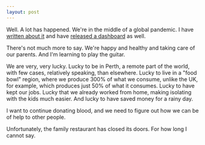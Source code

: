 ```yaml
---
layout: post
---
```


Well. A lot has happened. We're in the middle of a global pandemic. I have
[written about it](https://medium.com/the-magic-pantry/exponential-growth-is-going-viral-8ce77dac9ccc)
and have
[released a dashboard](https://corona.kranzky.com/) as well.

There's not much more to say. We're happy and healthy and taking care of our
parents. And I'm learning to play the guitar.

We are very, very lucky. Lucky to be in Perth, a remote part of the world, with
few cases, relatively speaking, than elsewhere. Lucky to live in a "food bowl"
region, where we produce 300% of what we consume, unlike the UK, for example,
which produces just 50% of what it consumes. Lucky to have kept our jobs. Lucky
that we already worked from home, making isolating with the kids much easier.
And lucky to have saved money for a rainy day.

I want to continue donating blood, and we need to figure out how we can be of
help to other people.

Unfortunately, the family restaurant has closed its doors. For how long I cannot
say.

